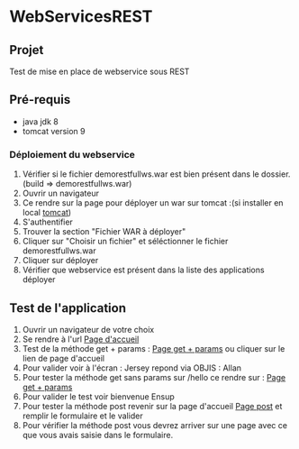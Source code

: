 # WebServicesREST

## Projet

Test de mise en place de webservice sous REST 

## Pré-requis
* java jdk 8
* tomcat version 9

### Déploiement du webservice

1. Vérifier si le fichier demorestfullws.war est bien présent dans le dossier. (build => demorestfullws.war)
5. Ouvrir un navigateur
6. Ce rendre sur la page pour déployer un war sur tomcat :(si installer en local [tomcat](http://localhost:8080/manager/html))
7. S'authentifier
8. Trouver la section "Fichier WAR à déployer"
9. Cliquer sur "Choisir un fichier" et séléctionner le fichier demorestfullws.war
10. Cliquer sur déployer
11. Vérifier que webservice est présent dans la liste des applications déployer

## Test de l'application 
1. Ouvrir un navigateur de votre choix
2. Se rendre à l'url [Page d'accueil](http://localhost:8080/demorestfullws/)
3. Test de la méthode get + params : [Page get + params](http://localhost:8080/demorestfullws/rest/hello/Allan) ou cliquer sur le lien de page d'accueil 
4. Pour valider voir à l'écran : Jersey repond via OBJIS : Allan
5. Pour tester la méthode get sans params sur /hello ce rendre sur : [Page get + params](http://localhost:8080/demorestfullws/rest/hello) 
6. Pour valider le test voir bienvenue Ensup
7. Pour tester la méthode post revenir sur la page d'accueil [Page post](http://localhost:8080/demorestfullws/) et remplir le formulaire et le valider
8. Pour vérifier la méthode post vous devrez arriver sur une page avec ce que vous avais saisie dans le formulaire.

